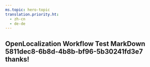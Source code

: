 ```yaml
---
ms.topic: hero-topic
translation.priority.ht: 
  - zh-cn
  - de-de
---
```

## OpenLocalization Workflow Test MarkDown 5811dec8-6b8d-4b8b-bf96-5b30241fd3e7 thanks!
